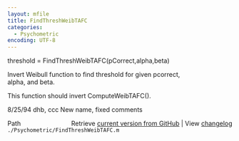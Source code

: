 ```yaml
---
layout: mfile
title: FindThreshWeibTAFC
categories:
  - Psychometric
encoding: UTF-8
---
```


threshold = FindThreshWeibTAFC(pCorrect,alpha,beta)  

Invert Weibull function to find threshold for given pcorrect,  
alpha, and beta.  

This function should invert ComputeWeibTAFC().  

8/25/94 dhb, ccc    New name, fixed comments  


<div class="code_header" style="text-align:right;">
  <span style="float:left;">Path&nbsp;&nbsp;</span> <span class="counter">Retrieve <a href=
  "https://raw.github.com/Psychtoolbox-3/Psychtoolbox-3/beta/./Psychometric/FindThreshWeibTAFC.m">current version from GitHub</a> | View <a href=
  "https://github.com/Psychtoolbox-3/Psychtoolbox-3/commits/beta/./Psychometric/FindThreshWeibTAFC.m">changelog</a></span>
</div>
<div class="code">
  <code>./Psychometric/FindThreshWeibTAFC.m</code>
</div>
